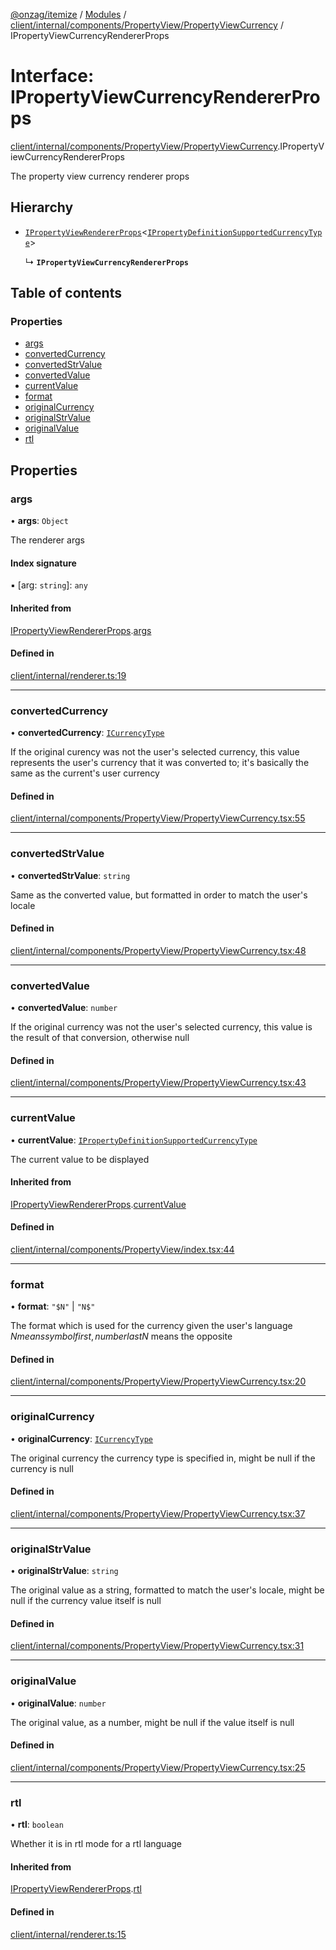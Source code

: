 [@onzag/itemize](../README.md) / [Modules](../modules.md) / [client/internal/components/PropertyView/PropertyViewCurrency](../modules/client_internal_components_PropertyView_PropertyViewCurrency.md) / IPropertyViewCurrencyRendererProps

# Interface: IPropertyViewCurrencyRendererProps

[client/internal/components/PropertyView/PropertyViewCurrency](../modules/client_internal_components_PropertyView_PropertyViewCurrency.md).IPropertyViewCurrencyRendererProps

The property view currency renderer props

## Hierarchy

- [`IPropertyViewRendererProps`](client_internal_components_PropertyView.IPropertyViewRendererProps.md)\<[`IPropertyDefinitionSupportedCurrencyType`](base_Root_Module_ItemDefinition_PropertyDefinition_types_currency.IPropertyDefinitionSupportedCurrencyType.md)\>

  ↳ **`IPropertyViewCurrencyRendererProps`**

## Table of contents

### Properties

- [args](client_internal_components_PropertyView_PropertyViewCurrency.IPropertyViewCurrencyRendererProps.md#args)
- [convertedCurrency](client_internal_components_PropertyView_PropertyViewCurrency.IPropertyViewCurrencyRendererProps.md#convertedcurrency)
- [convertedStrValue](client_internal_components_PropertyView_PropertyViewCurrency.IPropertyViewCurrencyRendererProps.md#convertedstrvalue)
- [convertedValue](client_internal_components_PropertyView_PropertyViewCurrency.IPropertyViewCurrencyRendererProps.md#convertedvalue)
- [currentValue](client_internal_components_PropertyView_PropertyViewCurrency.IPropertyViewCurrencyRendererProps.md#currentvalue)
- [format](client_internal_components_PropertyView_PropertyViewCurrency.IPropertyViewCurrencyRendererProps.md#format)
- [originalCurrency](client_internal_components_PropertyView_PropertyViewCurrency.IPropertyViewCurrencyRendererProps.md#originalcurrency)
- [originalStrValue](client_internal_components_PropertyView_PropertyViewCurrency.IPropertyViewCurrencyRendererProps.md#originalstrvalue)
- [originalValue](client_internal_components_PropertyView_PropertyViewCurrency.IPropertyViewCurrencyRendererProps.md#originalvalue)
- [rtl](client_internal_components_PropertyView_PropertyViewCurrency.IPropertyViewCurrencyRendererProps.md#rtl)

## Properties

### args

• **args**: `Object`

The renderer args

#### Index signature

▪ [arg: `string`]: `any`

#### Inherited from

[IPropertyViewRendererProps](client_internal_components_PropertyView.IPropertyViewRendererProps.md).[args](client_internal_components_PropertyView.IPropertyViewRendererProps.md#args)

#### Defined in

[client/internal/renderer.ts:19](https://github.com/onzag/itemize/blob/59702dd5/client/internal/renderer.ts#L19)

___

### convertedCurrency

• **convertedCurrency**: [`ICurrencyType`](imported_resources.ICurrencyType.md)

If the original curency was not the user's selected
currency, this value represents the user's currency
that it was converted to; it's basically the same as
the current's user currency

#### Defined in

[client/internal/components/PropertyView/PropertyViewCurrency.tsx:55](https://github.com/onzag/itemize/blob/59702dd5/client/internal/components/PropertyView/PropertyViewCurrency.tsx#L55)

___

### convertedStrValue

• **convertedStrValue**: `string`

Same as the converted value, but formatted in order
to match the user's locale

#### Defined in

[client/internal/components/PropertyView/PropertyViewCurrency.tsx:48](https://github.com/onzag/itemize/blob/59702dd5/client/internal/components/PropertyView/PropertyViewCurrency.tsx#L48)

___

### convertedValue

• **convertedValue**: `number`

If the original currency was not the user's selected
currency, this value is the result of that conversion,
otherwise null

#### Defined in

[client/internal/components/PropertyView/PropertyViewCurrency.tsx:43](https://github.com/onzag/itemize/blob/59702dd5/client/internal/components/PropertyView/PropertyViewCurrency.tsx#L43)

___

### currentValue

• **currentValue**: [`IPropertyDefinitionSupportedCurrencyType`](base_Root_Module_ItemDefinition_PropertyDefinition_types_currency.IPropertyDefinitionSupportedCurrencyType.md)

The current value to be displayed

#### Inherited from

[IPropertyViewRendererProps](client_internal_components_PropertyView.IPropertyViewRendererProps.md).[currentValue](client_internal_components_PropertyView.IPropertyViewRendererProps.md#currentvalue)

#### Defined in

[client/internal/components/PropertyView/index.tsx:44](https://github.com/onzag/itemize/blob/59702dd5/client/internal/components/PropertyView/index.tsx#L44)

___

### format

• **format**: ``"$N"`` \| ``"N$"``

The format which is used for the currency given the user's language
$N means symbol first, number last N$ means the opposite

#### Defined in

[client/internal/components/PropertyView/PropertyViewCurrency.tsx:20](https://github.com/onzag/itemize/blob/59702dd5/client/internal/components/PropertyView/PropertyViewCurrency.tsx#L20)

___

### originalCurrency

• **originalCurrency**: [`ICurrencyType`](imported_resources.ICurrencyType.md)

The original currency the currency type is
specified in, might be null if the currency
is null

#### Defined in

[client/internal/components/PropertyView/PropertyViewCurrency.tsx:37](https://github.com/onzag/itemize/blob/59702dd5/client/internal/components/PropertyView/PropertyViewCurrency.tsx#L37)

___

### originalStrValue

• **originalStrValue**: `string`

The original value as a string, formatted
to match the user's locale, might be null
if the currency value itself is null

#### Defined in

[client/internal/components/PropertyView/PropertyViewCurrency.tsx:31](https://github.com/onzag/itemize/blob/59702dd5/client/internal/components/PropertyView/PropertyViewCurrency.tsx#L31)

___

### originalValue

• **originalValue**: `number`

The original value, as a number, might be null
if the value itself is null

#### Defined in

[client/internal/components/PropertyView/PropertyViewCurrency.tsx:25](https://github.com/onzag/itemize/blob/59702dd5/client/internal/components/PropertyView/PropertyViewCurrency.tsx#L25)

___

### rtl

• **rtl**: `boolean`

Whether it is in rtl mode for a rtl language

#### Inherited from

[IPropertyViewRendererProps](client_internal_components_PropertyView.IPropertyViewRendererProps.md).[rtl](client_internal_components_PropertyView.IPropertyViewRendererProps.md#rtl)

#### Defined in

[client/internal/renderer.ts:15](https://github.com/onzag/itemize/blob/59702dd5/client/internal/renderer.ts#L15)
